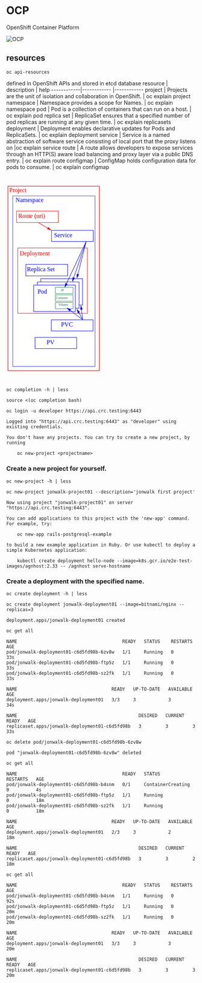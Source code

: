 # OCP
OpenShift Container Platform

![OCP](https://avatars.githubusercontent.com/u/792337?s=200&v=4)

## resources
`oc api-resources`

defined in OpenShift APIs and stored in etcd database
resource    | description | help
------------|------------ |------------
project | Projects are the unit of isolation and collaboration in OpenShift. | oc explain project
namespace | Namespace provides a scope for Names. | oc explain namespace
pod         | Pod is a collection of containers that can run on a host. | oc explain pod 
replica set | ReplicaSet ensures that a specified number of pod replicas are running at any given time. | oc explain replicasets
deployment  | Deployment enables declarative updates for Pods and ReplicaSets. | oc explain deployment
service     | Service is a named abstraction of software service consisting of local port that the proxy listens on |oc explain service
route       | A route allows developers to expose services through an HTTP(S) aware load balancing and proxy layer via a public DNS entry. | oc explain route 
configmap | ConfigMap holds configuration data for pods to consume. | oc explain configmap 

<div style='width: 50%;'>
<?xml version="1.0" encoding="utf-8"?>
<!-- Generator: Adobe Illustrator 26.2.1, SVG Export Plug-In . SVG Version: 6.00 Build 0)  -->
<svg version="1.1" id="Layer_1" xmlns="http://www.w3.org/2000/svg" xmlns:xlink="http://www.w3.org/1999/xlink" x="0px" y="0px"
	 viewBox="0 0 1125 2436" style="enable-background:new 0 0 1125 2436;" xml:space="preserve">
<style type="text/css">
	.st0{fill:#FFFFFF;stroke:#FF0000;stroke-width:6;stroke-miterlimit:10;}
	.st1{fill:#FFFFFF;stroke:#0000FF;stroke-width:4;stroke-miterlimit:10;}
	.st2{fill:#FFFFFF;stroke:#FF0000;stroke-width:5;stroke-miterlimit:10;}
	.st3{fill:#FFFFFF;stroke:#0000FF;stroke-width:5;stroke-miterlimit:10;}
	.st4{fill:none;}
	.st5{fill:#0000FF;}
	.st6{font-family:'CourierNewPSMT';}
	.st7{font-size:72px;}
	.st8{fill:#FF0000;}
	.st9{fill:none;stroke:#0000FF;stroke-width:5;stroke-miterlimit:10;}
	.st10{fill:none;stroke:#FF0000;stroke-width:5;stroke-miterlimit:10;}
	.st11{fill:#FFFFFF;stroke:#006837;stroke-width:4;stroke-miterlimit:10;}
	.st12{fill:#006837;}
	.st13{font-size:36px;}
</style>
<rect x="19" y="126" class="st0" width="1083" height="2175"/>
<rect x="76" y="241" class="st1" width="975" height="2011"/>
<rect x="135.64" y="854.45" class="st2" width="825" height="771"/>
<rect x="408.5" y="1216.5" class="st3" width="494" height="311"/>
<rect x="367.5" y="1255.5" class="st3" width="494" height="311"/>
<rect x="323.64" y="1292.5" class="st3" width="494" height="311"/>
<rect x="334.14" y="1323.4" class="st4" width="201" height="95.56"/>
<text transform="matrix(1 0 0 1 369.8283 1393.2415)" class="st5 st6 st7">Pod</text>
<rect x="105.97" y="873.25" class="st4" width="540.17" height="95.7"/>
<text transform="matrix(1 0 0 1 160.0206 943.1704)" class="st8 st6 st7">Deployment</text>
<rect x="535.64" y="646.79" class="st3" width="494" height="131.66"/>
<rect x="542.6" y="657.17" class="st4" width="347.54" height="95.56"/>
<text transform="matrix(1 0 0 1 565.1458 727.0165)" class="st5 st6 st7">Service</text>
<rect x="121.64" y="418.77" class="st2" width="494" height="136.68"/>
<rect x="128.6" y="429.15" class="st4" width="501.54" height="95.56"/>
<text transform="matrix(1 0 0 1 141.7317 498.9932)" class="st8 st6 st7">Route (uri)</text>
<rect x="231.64" y="1047.77" class="st3" width="494" height="136.68"/>
<rect x="238.6" y="1058.15" class="st4" width="486.54" height="95.56"/>
<text transform="matrix(1 0 0 1 244.2317 1127.9933)" class="st5 st6 st7">Replica Set</text>
<rect x="340" y="1909.78" class="st3" width="494" height="131.66"/>
<rect x="346.96" y="1920.16" class="st4" width="347.54" height="95.56"/>
<text transform="matrix(1 0 0 1 477.5245 1990.0034)" class="st5 st6 st7">PV</text>
<path class="st9" d="M895.5,1235.5"/>
<path class="st9" d="M1029.5,778.5"/>
<g>
	<g>
		<line class="st9" x1="708.33" y1="1283.41" x2="945.5" y2="778.5"/>
		<g>
			<polygon class="st5" points="725.69,1280.61 689.5,1323.5 699.4,1268.26 			"/>
		</g>
	</g>
</g>
<g>
	<g>
		<line class="st9" x1="794.98" y1="1213.64" x2="945.5" y2="778.5"/>
		<g>
			<polygon class="st5" points="811.95,1209.02 780.5,1255.5 784.49,1199.53 			"/>
		</g>
	</g>
</g>
<g>
	<g>
		<line class="st9" x1="845.38" y1="1173.56" x2="945.5" y2="778.5"/>
		<g>
			<polygon class="st5" points="861.9,1167.53 834.5,1216.5 833.73,1160.39 			"/>
		</g>
	</g>
</g>
<g>
	<g>
		<line class="st10" x1="497.24" y1="624.18" x2="379.5" y2="555.5"/>
		<g>
			<polygon class="st8" points="496,606.64 535.5,646.5 481.36,631.74 			"/>
		</g>
	</g>
</g>
<rect x="533" y="1701.56" class="st3" width="494" height="131.66"/>
<rect x="539.96" y="1711.94" class="st4" width="347.54" height="95.56"/>
<text transform="matrix(1 0 0 1 648.921 1781.781)" class="st5 st6 st7">PVC</text>
<rect x="-52.22" y="1869.22" class="st4" width="0" height="2.78"/>
<rect x="581" y="1407.5" class="st11" width="209" height="75"/>
<rect x="581" y="1497" class="st11" width="209" height="75"/>
<rect x="581" y="1318" class="st11" width="209" height="75"/>
<rect x="604" y="1496" class="st4" width="158" height="61.66"/>
<text transform="matrix(1 0 0 1 618.1893 1537.866)" class="st12 st6 st13">Volume</text>
<rect x="620" y="1326" class="st4" width="101" height="57.69"/>
<text transform="matrix(1 0 0 1 648.8964 1365.8804)" class="st12 st6 st13">IP</text>
<rect x="580" y="1415" class="st4" width="210" height="62.69"/>
<text transform="matrix(1 0 0 1 587.7841 1457.3804)" class="st12 st6 st13">Container</text>
<g>
	<g>
		<line class="st9" x1="748.87" y1="1584.17" x2="904.5" y2="1701.5"/>
		<g>
			<polygon class="st5" points="748.04,1601.73 713.5,1557.5 765.53,1578.53 			"/>
		</g>
	</g>
</g>
<g>
	<g>
		<line class="st9" x1="854.73" y1="1610.38" x2="904.5" y2="1701.5"/>
		<g>
			<polygon class="st5" points="846.73,1626.03 833.5,1571.5 872.23,1612.11 			"/>
		</g>
	</g>
</g>
<g>
	<g>
		<line class="st9" x1="888.06" y1="1571.45" x2="904.5" y2="1701.5"/>
		<g>
			<polygon class="st5" points="874.89,1583.1 882.5,1527.5 903.71,1579.45 			"/>
		</g>
	</g>
</g>
<rect x="97.4" y="240.89" class="st4" width="413.6" height="95.56"/>
<text transform="matrix(1 0 0 1 109.7684 310.7317)" class="st5 st6 st7">Namespace</text>
<rect x="8" y="125.85" class="st4" width="355.08" height="95.7"/>
<text transform="matrix(1 0 0 1 34.3171 195.7671)" class="st8 st6 st7">Project</text>
</svg></div>


`oc completion -h | less`

`source <(oc completion bash)`

`oc login -u developer https://api.crc.testing:6443`
```
Logged into "https://api.crc.testing:6443" as "developer" using existing credentials.

You don't have any projects. You can try to create a new project, by running

    oc new-project <projectname>
```
### Create a new project for yourself.
`oc new-project -h | less`

`oc new-project jonwalk-project01 --description='jonwalk first project'`
```
Now using project "jonwalk-project01" on server "https://api.crc.testing:6443".

You can add applications to this project with the 'new-app' command. For example, try:

    oc new-app rails-postgresql-example

to build a new example application in Ruby. Or use kubectl to deploy a simple Kubernetes application:

    kubectl create deployment hello-node --image=k8s.gcr.io/e2e-test-images/agnhost:2.33 -- /agnhost serve-hostname
```
### Create a deployment with the specified name.

`oc create deployment -h | less`

`oc create deployment jonwalk-deployment01 --image=bitnami/nginx --replicas=3`
```
deployment.apps/jonwalk-deployment01 created
```
`oc get all`
```
NAME                                       READY   STATUS    RESTARTS   AGE
pod/jonwalk-deployment01-c6d5fd98b-6zv8w   1/1     Running   0          33s
pod/jonwalk-deployment01-c6d5fd98b-ftp5z   1/1     Running   0          33s
pod/jonwalk-deployment01-c6d5fd98b-sz2fk   1/1     Running   0          33s

NAME                                   READY   UP-TO-DATE   AVAILABLE   AGE
deployment.apps/jonwalk-deployment01   3/3     3            3           34s

NAME                                             DESIRED   CURRENT   READY   AGE
replicaset.apps/jonwalk-deployment01-c6d5fd98b   3         3         3       33s
```
`oc delete pod/jonwalk-deployment01-c6d5fd98b-6zv8w`
```
pod "jonwalk-deployment01-c6d5fd98b-6zv8w" deleted
```
`oc get all`
```
NAME                                       READY   STATUS              RESTARTS   AGE
pod/jonwalk-deployment01-c6d5fd98b-b4snm   0/1     ContainerCreating   0          4s
pod/jonwalk-deployment01-c6d5fd98b-ftp5z   1/1     Running             0          18m
pod/jonwalk-deployment01-c6d5fd98b-sz2fk   1/1     Running             0          18m

NAME                                   READY   UP-TO-DATE   AVAILABLE   AGE
deployment.apps/jonwalk-deployment01   2/3     3            2           18m

NAME                                             DESIRED   CURRENT   READY   AGE
replicaset.apps/jonwalk-deployment01-c6d5fd98b   3         3         2       18m

```

`oc get all`
```
NAME                                       READY   STATUS    RESTARTS   AGE
pod/jonwalk-deployment01-c6d5fd98b-b4snm   1/1     Running   0          92s
pod/jonwalk-deployment01-c6d5fd98b-ftp5z   1/1     Running   0          20m
pod/jonwalk-deployment01-c6d5fd98b-sz2fk   1/1     Running   0          20m

NAME                                   READY   UP-TO-DATE   AVAILABLE   AGE
deployment.apps/jonwalk-deployment01   3/3     3            3           20m

NAME                                             DESIRED   CURRENT   READY   AGE
replicaset.apps/jonwalk-deployment01-c6d5fd98b   3         3         3       20m
```
